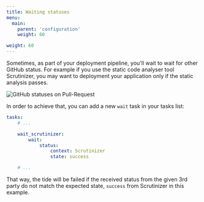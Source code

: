 ```yaml
---
title: Waiting statuses
menu:
  main:
    parent: 'configuration'
    weight: 60

weight: 60
---
```

Sometimes, as part of your deployment pipeline, you'll wait to wait for other GitHub status. For example if you use the static code analyser tool Scrutinizer, you may want to deployment your application only if the static analysis passes.

![GitHub statuses on Pull-Request](/images/github-statuses.png)

In order to achieve that, you can add a new `wait` task in your tasks list:

``` yaml
tasks:
    # ...

    wait_scrutinizer:
        wait:
            status:
                context: Scrutinizer
                state: success

    # ...
```
That way, the tide will be failed if the received status from the given 3rd party do not match the expected state, `success` from Scrutinizer in this example.
